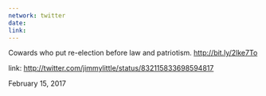 ```yaml
---
network: twitter
date:
link:
---
```

Cowards who put re-election before law and patriotism. http://bit.ly/2lke7To 

link: http://twitter.com/jimmylittle/status/832115833698594817 

February 15, 2017